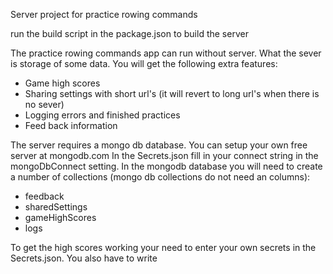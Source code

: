 Server project for practice rowing commands

run the build script in the package.json to build the server

The practice rowing commands app can run without server. What the sever is storage of some data. You will get the following extra features:

* Game high scores
* Sharing settings with short url's (it will revert to long url's when there is no sever)
* Logging errors and finished practices
* Feed back information

The server requires a mongo db database. You can setup your own free server at mongodb.com
In the Secrets.json fill in your connect string in the mongoDbConnect setting. In the mongodb database you will need to create a number of collections (mongo db collections do not need an columns):
* feedback
* sharedSettings
* gameHighScores
* logs

To get the high scores working your need to enter your own secrets in the Secrets.json.
You also have to write
